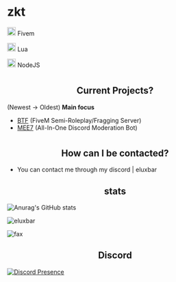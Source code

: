 <h1>zkt</h1>

<img width="20" src="https://img.icons8.com/color/512/fivem.png" /> Fivem

<img width="20" src="https://upload.wikimedia.org/wikipedia/commons/c/cf/Lua-Logo.svg" /> Lua

<img width="20" src="https://upload.wikimedia.org/wikipedia/commons/thumb/d/d9/Node.js_logo.svg/1280px-Node.js_logo.svg.png" /> NodeJS


# <h2 align="center">Current Projects?</h2>
(Newest -> Oldest)
 **Main focus**
- [BTF](https://discord.gg/btf) (FiveM Semi-Roleplay/Fragging Server)
- [MEE7](https://discord.gg/neegro) (All-In-One Discord Moderation Bot)

# <h2 align="center">How can I be contacted?</h2>

- You can contact me through my discord | eluxbar

<h2 align="center">stats</h2>

![Anurag's GitHub stats](https://github-readme-stats.vercel.app/api?username=eluxbar&count_private=true&show_icons=true&theme=dracula)
<p><img align="center" src="https://github-readme-streak-stats.herokuapp.com/?user=eluxbar&" alt="eluxbar" /></p>
<img src="https://komarev.com/ghpvc/?username=eluxbar&color=lightgray" alt="fax" width="" height="">

<h2 align="center">Discord</h2>

[![Discord Presence](https://lanyard.cnrad.dev/api/1076925892489642066)](https://discord.com/users/1076925892489642066)
